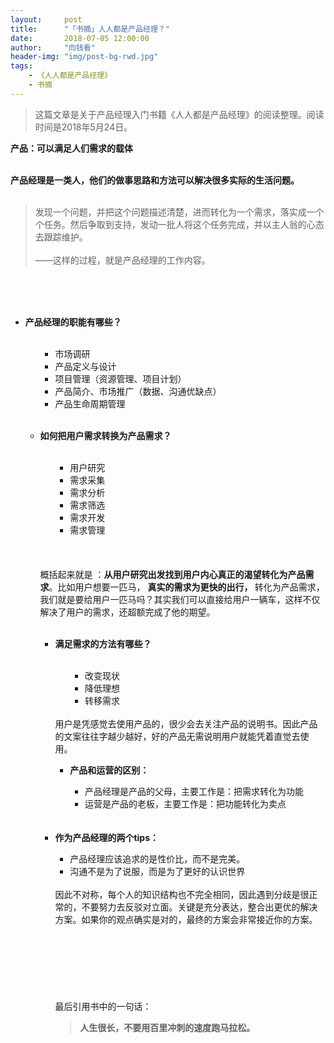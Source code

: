```yaml
---
layout:     post
title:      "「书摘」人人都是产品经理？"
date:       2018-07-05 12:00:00
author:     "向钱看"
header-img: "img/post-bg-rwd.jpg"
tags:
    - 《人人都是产品经理》
    - 书摘
---
```


> 这篇文章是关于产品经理入门书籍《人人都是产品经理》的阅读整理。阅读时间是2018年5月24日。


<div>
	<p>
		<b>产品：可以满足人们需求的载体</b>
    </p>
    <br><b>产品经理是一类人，他们的做事思路和方法可以解决很多实际的生活问题。</b>
    <br>
    <br>
    <blockquote>发现一个问题，并把这个问题描述清楚，进而转化为一个需求，落实成一个个任务。然后争取到支持，发动一批人将这个任务完成，并以主人翁的心态去跟踪维护。
        <br>
        <br>——这样的过程，就是产品经理的工作内容。</blockquote>
    <br>
    <br>
    <br>
    <ul>
        <li><b>产品经理的职能有哪些？</b>
        </li>
    <br>
    <ul>
        <ul>
            <li>市场调研</li>
            <li>产品定义与设计</li>
            <li>项目管理（资源管理、项目计划）</li>
            <li>产品简介、市场推广（数据、沟通优缺点）</li>
            <li>产品生命周期管理</li>
        </ul>
    </ul>
    <br>
    <ul>
       <li><b>如何把用户需求转换为产品需求？</b>
       </li>
    <br>
    <ul>
        <ul>
            <li>用户研究</li>
            <li>需求采集</li>
            <li>需求分析</li>
            <li>需求筛选</li>
            <li>需求开发</li>
            <li>需求管理</li>
        </ul>
    </ul>
    <br>
	    <br>    <br>概括起来就是 ：<b>从用户研究出发</b><b>找到用户内心真正的渴望转化为产品需求</b>。比如用户想要一匹马， <b>真实的需求为更快的出行， </b>转化为产品需求，我们就是要给用户一匹马吗？其实我们可以直接给用户一辆车，这样不仅解决了用户的需求，还超额完成了他的期望。
    <br>
    <br>
    <ul>
        <li><b>满足需求的方法有哪些？</b>
        </li>
    <br>
    <ul>
        <ul>
            <li>改变现状</li>
            <li>降低理想</li>
            <li>转移需求</li>
        </ul>
    </ul>
    <br>用户是凭感觉去使用产品的，很少会去关注产品的说明书。因此产品的文案往往字越少越好，好的产品无需说明用户就能凭着直觉去使用。
    <br>
    <ul>
	<li><b>产品和运营的区别： </b>
        </li>
        <ul>
            <li>产品经理是产品的父母，主要工作是：把需求转化为功能</li>
	    <li>运营是产品的老板，主要工作是：把功能转化为卖点</li>
        </ul>
    </ul>
    <br>
    <br>
    <ur>
	 <li><b>作为产品经理的两个tips：</b>
	 </li>  
         <ul>
             <li>产品经理应该追求的是性价比，而不是完美。</li>
	     <li>沟通不是为了说服，而是为了更好的认识世界</li>
         </ul>	
    <br>因此不对称，每个人的知识结构也不完全相同，因此遇到分歧是很正常的，不要努力去反驳对立面。关键是充分表达，整合出更优的解决方案。如果你的观点确实是对的，最终的方案会非常接近你的方案。
    <br>
    <br>
    <br>
    <br>
    <br>
    <br>
    <br>
    <br>最后引用书中的一句话：
    <br>
    <blockquote><b>人生很长，不要用百里冲刺的速度跑马拉松。</b>
    </blockquote>
    <br>
    <br>
    <br>
    <br>
    <br>
</div>
